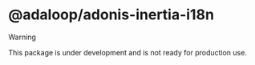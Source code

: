 # @adaloop/adonis-inertia-i18n

> [!WARNING]  
> This package is under development and is not ready for production use.
